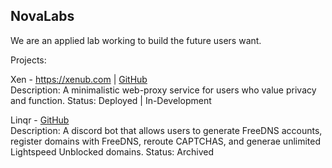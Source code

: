 ## NovaLabs

We are an applied lab working to build the future users want.

Projects:

Xen - https://xenub.com | [GitHub](https://github.com/xNovaLabs/Xen)
<br>
Description: A minimalistic web-proxy service for users who value privacy and function.
Status: Deployed | In-Development

Linqr - [GitHub](https://github.com/xNovaLabs/Xen)
<br>
Description: A discord bot that allows users to generate FreeDNS accounts, register domains with FreeDNS, reroute CAPTCHAS, and generae unlimited Lightspeed Unblocked domains.
Status: Archived


